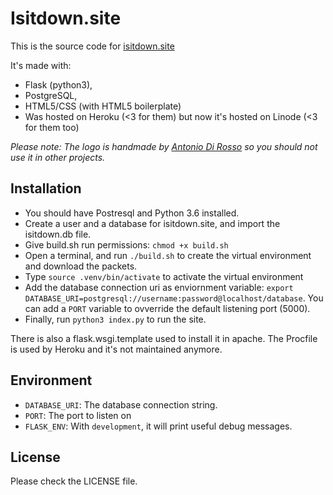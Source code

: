 # Isitdown.site
This is the source code for [isitdown.site](http://isitdown.site)

It's made with: 
 * Flask (python3), 
 * PostgreSQL, 
 * HTML5/CSS (with HTML5 boilerplate)
 * Was hosted on Heroku (<3 for them) but now it's hosted on Linode (<3 for 
    them too)

*Please note: The logo is handmade by
[Antonio Di Rosso](https://www.behance.net/nano88) so you should *not* use it in other projects.*

## Installation
 * You should have Postresql and Python 3.6 installed.
 * Create a user and a database for isitdown.site, and import the isitdown.db file.
 * Give build.sh run permissions: `chmod +x build.sh`
 * Open a terminal, and run `./build.sh` to create the virtual environment and download the packets.
 * Type `source .venv/bin/activate` to activate the virtual environment
 * Add the database connection uri as enviornment variable: `export DATABASE_URI=postgresql://username:password@localhost/database`. You can add a `PORT` variable to ovverride the default listening port (5000).
 * Finally, run `python3 index.py` to run the site.

There is also a flask.wsgi.template used to install it in apache.
The Procfile is used by Heroku and it's not maintained anymore.

## Environment
 * `DATABASE_URI`: The database connection string.
 * `PORT`: The port to listen on
 * `FLASK_ENV`: With `development`, it will print useful debug messages.

## License
Please check the LICENSE file.
